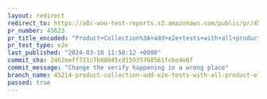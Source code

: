 ```yaml
---
layout: redirect
redirect_to: https://a8c-woo-test-reports.s3.amazonaws.com/public/pr/45623/e2e/index.html
pr_number: 45623
pr_title_encoded: "Product+Collection%3A+add+e2e+tests+with+all+product+elements+included"
pr_test_type: e2e
last_published: "2024-03-18 11:58:12 +0000"
commit_sha: 2462eeff721c7b08045cd15935760561fcbe4e6f
commit_message: "Change the verify happening in a wrong place"
branch_name: 45214-product-collection-add-e2e-tests-with-all-product-elements-included
passed: true
---
```

